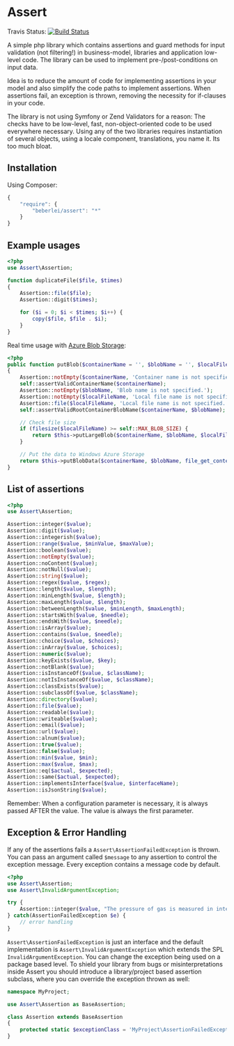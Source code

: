 # Assert

Travis Status: [![Build Status](https://secure.travis-ci.org/beberlei/assert.png?branch=master)](http://travis-ci.org/beberlei/assert)

A simple php library which contains assertions and guard methods for input validation (not filtering!) in business-model, libraries and application low-level code.
The library can be used to implement pre-/post-conditions on input data.

Idea is to reduce the amount of code for implementing assertions in your model and also simplify the code paths to implement assertions. When assertions fail, an exception is thrown, removing the necessity for if-clauses in your code.

The library is not using Symfony or Zend Validators for a reason: The checks have to be low-level, fast, non-object-oriented code to be used everywhere necessary. Using any of the two libraries requires instantiation of several objects, using a locale component, translations, you name it. Its too much bloat.

## Installation

Using Composer:

```javascript
{
    "require": {
        "beberlei/assert": "*"
    }
}
```

## Example usages

```php
<?php
use Assert\Assertion;

function duplicateFile($file, $times)
{
    Assertion::file($file);
    Assertion::digit($times);

    for ($i = 0; $i < $times; $i++) {
        copy($file, $file . $i);
    }
}
```

Real time usage with [Azure Blob Storage](https://github.com/beberlei/azure-blob-storage/blob/master/lib/Beberlei/AzureBlobStorage/BlobClient.php#L571):

```php
<?php
public function putBlob($containerName = '', $blobName = '', $localFileName = '', $metadata = array(), $leaseId = null, $additionalHeaders = array())
{
    Assertion::notEmpty($containerName, 'Container name is not specified');
    self::assertValidContainerName($containerName);
    Assertion::notEmpty($blobName, 'Blob name is not specified.');
    Assertion::notEmpty($localFileName, 'Local file name is not specified.');
    Assertion::file($localFileName, 'Local file name is not specified.');
    self::assertValidRootContainerBlobName($containerName, $blobName);

    // Check file size
    if (filesize($localFileName) >= self::MAX_BLOB_SIZE) {
        return $this->putLargeBlob($containerName, $blobName, $localFileName, $metadata, $leaseId, $additionalHeaders);
    }

    // Put the data to Windows Azure Storage
    return $this->putBlobData($containerName, $blobName, file_get_contents($localFileName), $metadata, $leaseId, $additionalHeaders);
}
```

## List of assertions

```php
<?php
use Assert\Assertion;

Assertion::integer($value);
Assertion::digit($value);
Assertion::integerish($value);
Assertion::range($value, $minValue, $maxValue);
Assertion::boolean($value);
Assertion::notEmpty($value);
Assertion::noContent($value);
Assertion::notNull($value);
Assertion::string($value);
Assertion::regex($value, $regex);
Assertion::length($value, $length);
Assertion::minLength($value, $length);
Assertion::maxLength($value, $length);
Assertion::betweenLength($value, $minLength, $maxLength);
Assertion::startsWith($value, $needle);
Assertion::endsWith($value, $needle);
Assertion::isArray($value);
Assertion::contains($value, $needle);
Assertion::choice($value, $choices);
Assertion::inArray($value, $choices);
Assertion::numeric($value);
Assertion::keyExists($value, $key);
Assertion::notBlank($value);
Assertion::isInstanceOf($value, $className);
Assertion::notIsInstanceOf($value, $className);
Assertion::classExists($value);
Assertion::subclassOf($value, $className);
Assertion::directory($value);
Assertion::file($value);
Assertion::readable($value);
Assertion::writeable($value);
Assertion::email($value);
Assertion::url($value);
Assertion::alnum($value);
Assertion::true($value);
Assertion::false($value);
Assertion::min($value, $min);
Assertion::max($value, $max);
Assertion::eq($actual, $expected);
Assertion::same($actual, $expected);
Assertion::implementsInterface($value, $interfaceName);
Assertion::isJsonString($value);
```

Remember: When a configuration parameter is necessary, it is always passed AFTER the value. The value is always the first parameter.

## Exception & Error Handling

If any of the assertions fails a `Assert\AssertionFailedException` is thrown. You can pass an argument called ```$message``` to any assertion to control the exception message. Every exception contains a message code by default.

```php
<?php
use Assert\Assertion;
use Assert\InvalidArgumentException;

try {
    Assertion::integer($value, "The pressure of gas is measured in integers.");
} catch(AssertionFailedException $e) {
    // error handling
}
```

``Assert\AssertionFailedException`` is just an interface and the default implementation is ``Assert\InvalidArgumentException`` which extends the SPL ``InvalidArgumentException``. You can change the exception being used on a package based level. To shield your library from bugs or misinterpretations inside Assert you should introduce a library/project based assertion
subclass, where you can override the exception thrown as well:

```php
namespace MyProject;

use Assert\Assertion as BaseAssertion;

class Assertion extends BaseAssertion
{
    protected static $exceptionClass = 'MyProject\AssertionFailedException';
}
```


